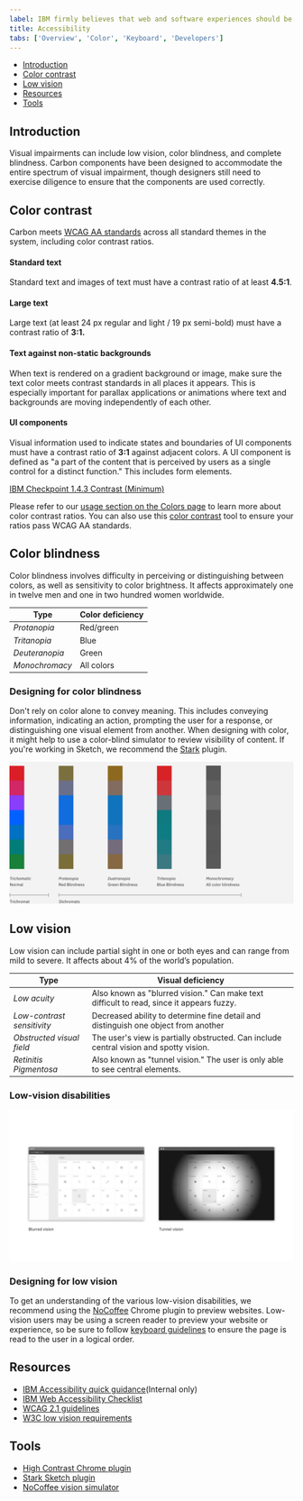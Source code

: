 ```yaml
---
label: IBM firmly believes that web and software experiences should be accessible for everyone, regardless of abilities or impairments.
title: Accessibility
tabs: ['Overview', 'Color', 'Keyboard', 'Developers']
---
```


<anchor-links>
<ul>
    <li><a href="#introduction">Introduction</a></li>
    <li><a href="#color-contrast">Color contrast</a></li>
    <li><a href="#low-vision">Low vision</a></li>
    <li><a href="#resources">Resources</a></li>
    <li><a href="#tools">Tools</a></li>
</ul>
</anchor-links>

## Introduction

Visual impairments can include low vision, color blindness, and complete blindness. Carbon components have been designed to accommodate the entire spectrum of visual impairment, though designers still need to exercise diligence to ensure that the components are used correctly.

## Color contrast

Carbon meets [WCAG AA standards](https://www.w3.org/TR/UNDERSTANDING-WCAG20/visual-audio-contrast-contrast.html) across all standard themes in the system, including color contrast ratios.

#### Standard text
Standard text and images of text must have a contrast ratio of at least **4.5:1**. 

#### Large text
Large text (at least 24 px regular and light / 19 px semi-bold) must have a contrast ratio of **3:1.**

#### Text against non-static backgrounds
When text is rendered on a gradient background or image, make sure the text color meets contrast standards in all places it appears. This is especially important for parallax applications or animations where text and backgrounds are moving independently of each other.

#### UI components 
Visual information used to indicate states and boundaries of UI components must have a contrast ratio of **3:1** against adjacent colors. A UI component is defined as "a part of the content that is perceived by users as a single control for a distinct function." This includes form elements.

[IBM Checkpoint 1.4.3 Contrast (Minimum)](https://www.ibm.com/able/guidelines/ci162/contrast.html)

Please refer to our [usage section on the Colors page](/guidelines/color/usage) to learn more about color contrast ratios. You can also use this [color contrast](https://marijohannessen.github.io/color-contrast-checker/) tool to ensure your ratios pass WCAG AA standards.

<!-- To view best practices for using color in data visualization, view the [Data Vis color](/data-visualization/overview/colors) page. -->

## Color blindness

Color blindness involves difficulty in perceiving or distinguishing between colors, as well as sensitivity to color brightness. It affects approximately one in twelve men and one in two hundred women worldwide.

| Type         | Color deficiency |
| ------------ | ---------------- |
| _Protanopia_   | Red/green        |
| _Tritanopia_   | Blue             |
| _Deuteranopia_ | Green            |
| _Monochromacy_ | All colors       |

### Designing for color blindness

Don't rely on color alone to convey meaning. This includes conveying information, indicating an action, prompting the user for a response, or distinguishing one visual element from another. When designing with color, it might help to use a color-blind simulator to review visibility of content. If you're working in Sketch, we recommend the [Stark](http://www.getstark.co/) plugin.

<image-component cols="12">

![rainbow palette](images/color-accessibility-1.png)

</image-component>

## Low vision

Low vision can include partial sight in one or both eyes and can range from mild to severe. It affects about 4% of the world’s population.

| Type                     | Visual deficiency                                                                                         |
| ------------------------ | --------------------------------------------------------------------------------------------------------- |
| _Low acuity_               | Also known as "blurred vision." Can make text difficult to read, since it appears fuzzy.           |
| _Low-contrast sensitivity_ | Decreased ability to determine fine detail and distinguish one object from another                             |
| _Obstructed visual field_  | The user's view is partially obstructed. Can include central vision and spotty vision.                   |
| _Retinitis Pigmentosa_     | Also known as "tunnel vision." The user is only able to see central elements. |



### Low-vision disabilities

<image-component cols="12">

![blurred vision and tunnel vision example on Google website](images/color-accessibility-2.png)

</image-component>

### Designing for low vision

To get an understanding of the various low-vision disabilities, we recommend using the [NoCoffee](https://chrome.google.com/webstore/detail/nocoffee/jjeeggmbnhckmgdhmgdckeigabjfbddl) Chrome plugin to preview websites. Low-vision users may be using a screen reader to preview your website or experience, so be sure to follow [keyboard guidelines](/guidelines/accessibility/keyboard) to ensure the page is read to the user in a logical order.

## Resources

- [IBM Accessibility quick guidance](https://w3.ibm.com/able/devtest/quick/)(Internal only)
- [IBM Web Accessibility Checklist](https://www.ibm.com/able/guidelines/ci162/accessibility_checklist.html)
- [WCAG 2.1 guidelines](https://www.w3.org/TR/WCAG21/)
- [W3C low vision requirements](https://www.w3.org/TR/low-vision-needs/)

## Tools

- [High Contrast Chrome plugin](https://chrome.google.com/webstore/detail/high-contrast/djcfdncoelnlbldjfhinnjlhdjlikmph/related?hl=en)
- [Stark Sketch plugin](http://www.getstark.co/)
- [NoCoffee vision simulator](https://chrome.google.com/webstore/detail/nocoffee/jjeeggmbnhckmgdhmgdckeigabjfbddl)
